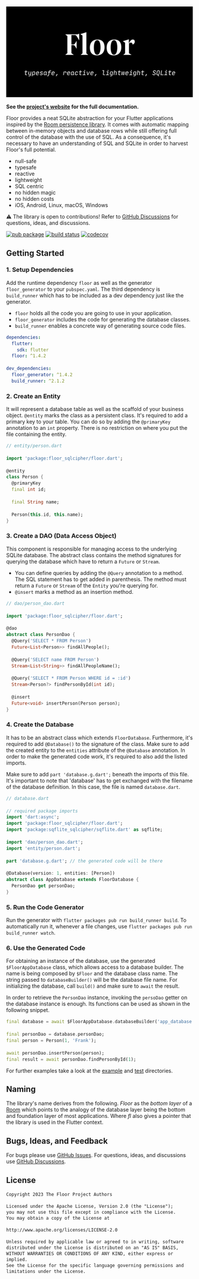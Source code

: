 ![Floor](https://raw.githubusercontent.com/pinchbv/floor/develop/img/floor.png)

**See the [project's website](https://pinchbv.github.io/floor/) for the full documentation.**

Floor provides a neat SQLite abstraction for your Flutter applications inspired by the [Room persistence library](https://developer.android.com/topic/libraries/architecture/room).
It comes with automatic mapping between in-memory objects and database rows while still offering full control of the database with the use of SQL.
As a consequence, it's necessary to have an understanding of SQL and SQLite in order to harvest Floor's full potential.

- null-safe
- typesafe
- reactive
- lightweight
- SQL centric
- no hidden magic
- no hidden costs
- iOS, Android, Linux, macOS, Windows

⚠️ The library is open to contributions!
Refer to [GitHub Discussions](https://github.com/pinchbv/floor/discussions) for questions, ideas, and discussions.

[![pub package](https://img.shields.io/pub/v/floor.svg)](https://pub.dartlang.org/packages/floor)
[![build status](https://github.com/pinchbv/floor/workflows/CI/badge.svg)](https://github.com/pinchbv/floor/actions)
[![codecov](https://codecov.io/gh/pinchbv/floor/branch/develop/graph/badge.svg)](https://codecov.io/gh/pinchbv/floor)

## Getting Started

### 1. Setup Dependencies

Add the runtime dependency `floor` as well as the generator `floor_generator` to your `pubspec.yaml`.
The third dependency is `build_runner` which has to be included as a dev dependency just like the generator.

- `floor` holds all the code you are going to use in your application.
- `floor_generator` includes the code for generating the database classes.
- `build_runner` enables a concrete way of generating source code files.

```yaml
dependencies:
  flutter:
    sdk: flutter
  floor: ^1.4.2

dev_dependencies:
  floor_generator: ^1.4.2
  build_runner: ^2.1.2
```

### 2. Create an Entity

It will represent a database table as well as the scaffold of your business object.
`@entity` marks the class as a persistent class.
It's required to add a primary key to your table.
You can do so by adding the `@primaryKey` annotation to an `int` property.
There is no restriction on where you put the file containing the entity.

```dart
// entity/person.dart

import 'package:floor_sqlcipher/floor.dart';

@entity
class Person {
  @primaryKey
  final int id;

  final String name;

  Person(this.id, this.name);
}
```

### 3. Create a DAO (Data Access Object)

This component is responsible for managing access to the underlying SQLite database.
The abstract class contains the method signatures for querying the database which have to return a `Future` or `Stream`.

- You can define queries by adding the `@Query` annotation to a method.
  The SQL statement has to get added in parenthesis.
  The method must return a `Future` or `Stream` of the `Entity` you're querying for.
- `@insert` marks a method as an insertion method.

```dart
// dao/person_dao.dart

import 'package:floor_sqlcipher/floor.dart';

@dao
abstract class PersonDao {
  @Query('SELECT * FROM Person')
  Future<List<Person>> findAllPeople();

  @Query('SELECT name FROM Person')
  Stream<List<String>> findAllPeopleName();

  @Query('SELECT * FROM Person WHERE id = :id')
  Stream<Person?> findPersonById(int id);

  @insert
  Future<void> insertPerson(Person person);
}
```

### 4. Create the Database

It has to be an abstract class which extends `FloorDatabase`.
Furthermore, it's required to add `@Database()` to the signature of the class.
Make sure to add the created entity to the `entities` attribute of the `@Database` annotation.
In order to make the generated code work, it's required to also add the listed imports.

Make sure to add `part 'database.g.dart';` beneath the imports of this file.
It's important to note that 'database' has to get exchanged with the filename of the database definition.
In this case, the file is named `database.dart`.

```dart
// database.dart

// required package imports
import 'dart:async';
import 'package:floor_sqlcipher/floor.dart';
import 'package:sqflite_sqlcipher/sqflite.dart' as sqflite;

import 'dao/person_dao.dart';
import 'entity/person.dart';

part 'database.g.dart'; // the generated code will be there

@Database(version: 1, entities: [Person])
abstract class AppDatabase extends FloorDatabase {
  PersonDao get personDao;
}
```

### 5. Run the Code Generator

Run the generator with `flutter packages pub run build_runner build`.
To automatically run it, whenever a file changes, use `flutter packages pub run build_runner watch`.

### 6. Use the Generated Code

For obtaining an instance of the database, use the generated `$FloorAppDatabase` class, which allows access to a database builder.
The name is being composed by `$Floor` and the database class name.
The string passed to `databaseBuilder()` will be the database file name.
For initializing the database, call `build()` and make sure to `await` the result.

In order to retrieve the `PersonDao` instance, invoking the `persoDao` getter on the database instance is enough.
Its functions can be used as shown in the following snippet.

```dart
final database = await $FloorAppDatabase.databaseBuilder('app_database.db').build();

final personDao = database.personDao;
final person = Person(1, 'Frank');

await personDao.insertPerson(person);
final result = await personDao.findPersonById(1);
```

For further examples take a look at the [example](https://github.com/pinchbv/floor/tree/develop/example) and [test](https://github.com/pinchbv/floor/tree/develop/floor/test/integration) directories.

## Naming
The library's name derives from the following.
*Floor* as the *bottom layer* of a [Room](https://developer.android.com/topic/libraries/architecture/room) which points to the analogy of the database layer being the bottom and foundation layer of most applications.
Where *fl* also gives a pointer that the library is used in the Flutter context.

## Bugs, Ideas, and Feedback
For bugs please use [GitHub Issues](https://github.com/pinchbv/floor/issues).
For questions, ideas, and discussions use [GitHub Discussions](https://github.com/pinchbv/floor/discussions).

## License
    Copyright 2023 The Floor Project Authors

    Licensed under the Apache License, Version 2.0 (the "License");
    you may not use this file except in compliance with the License.
    You may obtain a copy of the License at

    http://www.apache.org/licenses/LICENSE-2.0

    Unless required by applicable law or agreed to in writing, software
    distributed under the License is distributed on an "AS IS" BASIS,
    WITHOUT WARRANTIES OR CONDITIONS OF ANY KIND, either express or implied.
    See the License for the specific language governing permissions and
    limitations under the License.
